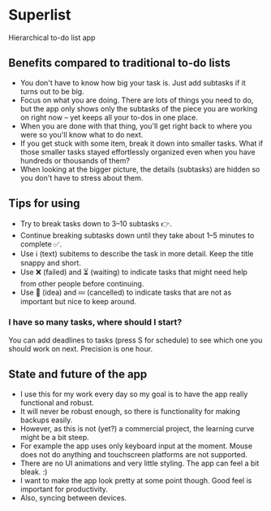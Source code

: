 # Superlist
Hierarchical to-do list app

## Benefits compared to traditional to-do lists
- You don't have to know how big your task is. Just add subtasks if it turns out to be big.
- Focus on what you are doing. There are lots of things you need to do, but the app only shows only the subtasks of the piece you are working on right now – yet keeps all your to-dos in one place.
- When you are done with that thing, you'll get right back to where you were so you'll know what to do next.
- If you get stuck with some item, break it down into smaller tasks. What if those smaller tasks stayed effortlessly organized even when you have hundreds or thousands of them?
- When looking at the bigger picture, the details (subtasks) are hidden so you don't have to stress about them.

## Tips for using
- Try to break tasks down to 3–10 subtasks 👉.
- Continue breaking subtasks down until they take about 1–5 minutes to complete ✅.
- Use ℹ️ (text) subitems to describe the task in more detail. Keep the title snappy and short.
- Use ❌ (failed) and ⏳ (waiting) to indicate tasks that might need help  from other people before continuing.
- Use 🦄 (idea) and 💤 (cancelled) to indicate tasks that are not as important but nice to keep around.

### I have so many tasks, where should I start?
You can add deadlines to tasks (press S for schedule) to see which one you should work on next. Precision is one hour.

## State and future of the app
- I use this for my work every day so my goal is to have the app really functional and robust.
- It will never be robust enough, so there is functionality for making backups easily.
- However, as this is not (yet?) a commercial project, the learning curve might be a bit steep.
- For example the app uses only keyboard input at the moment. Mouse does not do anything and touchscreen platforms are not supported.
- There are no UI animations and very little styling. The app can feel a bit bleak. :)
- I want to make the app look pretty at some point though. Good feel is important for productivity.
- Also, syncing between devices.

